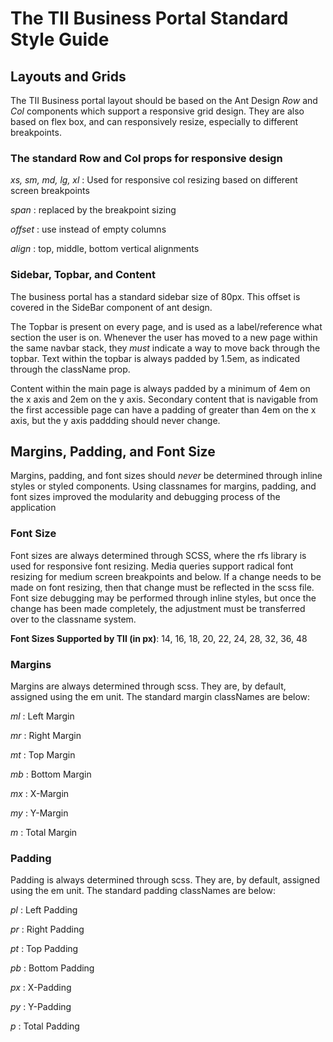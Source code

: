 # The TII Business Portal Standard Style Guide

## Layouts and Grids

The TII Business portal layout should be based on the Ant Design _Row_ and _Col_ components which support a responsive grid design. They are also based on flex box, and can responsively resize, especially to different breakpoints.

### **The standard Row and Col props for responsive design**

_xs, sm, md, lg, xl_ : Used for responsive col resizing based on different screen breakpoints

_span_ : replaced by the breakpoint sizing

_offset_ : use instead of empty columns

_align_ : top, middle, bottom vertical alignments


### **Sidebar, Topbar, and Content**

The business portal has a standard sidebar size of 80px. This offset is covered in the SideBar component of ant design. 

The Topbar is present on every page, and is used as a label/reference what section the user is on. Whenever the user has moved to a new page within the same navbar stack, they _must_ indicate a way to move back through the topbar. Text within the topbar is always padded by 1.5em, as indicated through the className prop.

Content within the main page is always padded by a minimum of 4em on the x axis and 2em on the y axis. Secondary content that is navigable from the first accessible page can have a padding of greater than 4em on the x axis, but the y axis paddding should never change.

## Margins, Padding, and Font Size

Margins, padding, and font sizes should _never_ be determined through inline styles or styled components. Using classnames for margins, padding, and font sizes improved the modularity and debugging process of the application

### **Font Size**

Font sizes are always determined through SCSS, where the rfs library is used for responsive font resizing. Media queries support radical font resizing for medium screen breakpoints and below. If a change needs to be made on font resizing, then that change must be reflected in the scss file. Font size debugging may be performed through inline styles, but once the change has been made completely, the adjustment must be transferred over to the classname system.

**Font Sizes Supported by TII (in px)**: 14, 16, 18, 20, 22, 24, 28, 32, 36, 48

### **Margins**

Margins are always determined through scss. They are, by default, assigned using the em unit. The standard margin classNames are below:

_ml_ : Left Margin

_mr_ : Right Margin

_mt_ : Top Margin

_mb_ : Bottom Margin

_mx_ : X-Margin

_my_ : Y-Margin

_m_ : Total Margin

### **Padding**

Padding is always determined through scss. They are, by default, assigned using the em unit. The standard padding classNames are below:

_pl_ : Left Padding

_pr_ : Right Padding

_pt_ : Top Padding

_pb_ : Bottom Padding

_px_ : X-Padding

_py_ : Y-Padding

_p_ : Total Padding
